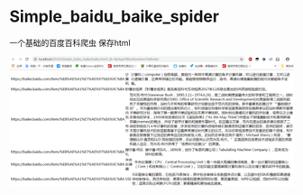 # Simple_baidu_baike_spider
一个基础的百度百科爬虫
保存html

![iamge](https://github.com/FrankYang3110/img-folder/blob/master/bai_du_bai_ke.png)

